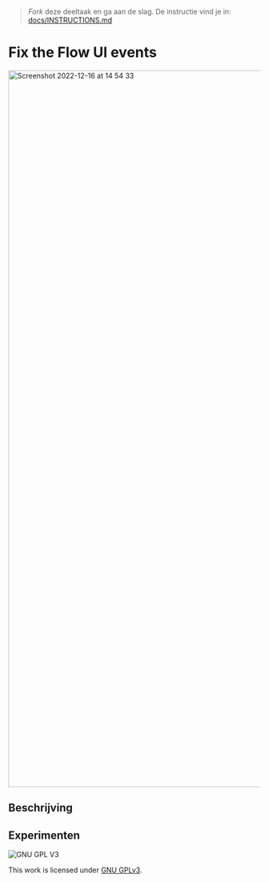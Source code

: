 > _Fork_ deze deeltaak en ga aan de slag. De instructie vind je in: [docs/INSTRUCTIONS.md](docs/INSTRUCTIONS.md)

# Fix the Flow UI events

<img width="1430" alt="Screenshot 2022-12-16 at 14 54 33" src="https://user-images.githubusercontent.com/94745953/208113506-d2cbf7da-b523-46e0-a807-9dca22c1ef28.png">

## Beschrijving
<!-- In de Beschrijving staat hoe je project er uit ziet, hoe het werkt en wat je er mee kan. -->
<!-- Voeg een link toe naar Github Pages 🌐-->

## Experimenten
<!-- In de Experimenten beschrijf je wat je per experimnet hebt gedaan en documenteer je de code aan de hand van voorbeelden -->
<!-- Voeg een mooie poster visual toe 📸 per experiment -->


![GNU GPL V3](https://www.gnu.org/graphics/gplv3-127x51.png)

This work is licensed under [GNU GPLv3](./LICENSE).
